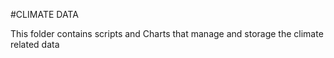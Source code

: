 #CLIMATE DATA

This folder contains scripts and Charts that manage and storage the climate related data
